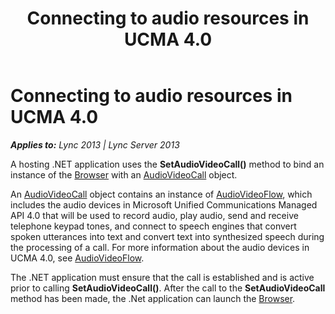 ﻿---
title: Connecting to audio resources in UCMA 4.0
TOCTitle: Connecting to audio resources in UCMA 4.0
ms:assetid: 8da6dc06-69b0-4e7c-b42e-1011cad4223f
ms:mtpsurl: https://msdn.microsoft.com/en-us/library/Dn466126(v=office.15)
ms:contentKeyID: 57103419
ms.date: 07/25/2014
mtps_version: v=office.15
---

# Connecting to audio resources in UCMA 4.0


_**Applies to:** Lync 2013 | Lync Server 2013_

A hosting .NET application uses the **SetAudioVideoCall()** method to bind an instance of the [Browser](https://msdn.microsoft.com/en-us/library/gg452712\(v=office.15\)) with an [AudioVideoCall](https://msdn.microsoft.com/en-us/library/hh383901\(v=office.15\)) object.

An [AudioVideoCall](https://msdn.microsoft.com/en-us/library/hh383901\(v=office.15\)) object contains an instance of [AudioVideoFlow](https://msdn.microsoft.com/en-us/library/hh383533\(v=office.15\)), which includes the audio devices in Microsoft Unified Communications Managed API 4.0 that will be used to record audio, play audio, send and receive telephone keypad tones, and connect to speech engines that convert spoken utterances into text and convert text into synthesized speech during the processing of a call. For more information about the audio devices in UCMA 4.0, see [AudioVideoFlow](https://msdn.microsoft.com/en-us/library/hh383533\(v=office.15\)).

The .NET application must ensure that the call is established and is active prior to calling **SetAudioVideoCall()**. After the call to the **SetAudioVideoCall** method has been made, the .Net application can launch the [Browser](https://msdn.microsoft.com/en-us/library/gg452712\(v=office.15\)).

